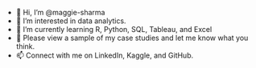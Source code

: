 - 👋 Hi, I’m @maggie-sharma
- 👀 I’m interested in data analytics.
- 🌱 I’m currently learning R, Python, SQL, Tableau, and Excel
- 💞️ Please view a sample of my case studies and let me know what you think.
- 📫 Connect with me on LinkedIn, Kaggle, and GitHub.

<!---
maggie-sharma/maggie-sharma is a ✨ special ✨ repository because its `README.md` (this file) appears on your GitHub profile.
You can click the Preview link to take a look at your changes.
--->
